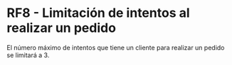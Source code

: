 # RF8 - Limitación de intentos al realizar un pedido
El número máximo de intentos que tiene un cliente para realizar un pedido se limitará a 3.



